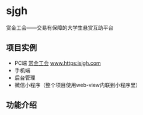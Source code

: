 # sjgh
赏金工会——交易有保障的大学生悬赏互助平台

## 项目实例
* PC端
[赏金工会](http://baidu.com) www.https:isjgh.com
* 手机端
* 后台管理
* 微信小程序（整个项目使用web-view内联到小程序里）

## 功能介绍

